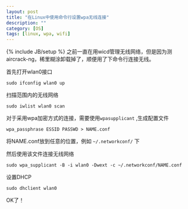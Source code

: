 ```yaml
---
layout: post
title: "在Linux中使用命令行设置wpa无线连接"
description: ""
category: [OS]
tags: [linux, wpa, wifi]
---
```

{% include JB/setup %}
之前一直在用wicd管理无线网络，但是因为测aircrack-ng，稀里糊涂卸载掉了，顺便用了下命令行连接无线。

首先打开wlan0接口

	sudo ifconfig wlan0 up

扫描范围内的无线网络

	sudo iwlist wlan0 scan

对于采用wpa加密方式的连接，需要使用` wpasupplicant ` ,生成配置文件

	wpa_passphrase ESSID PASSWD > NAME.conf

将NAME.conf放到任意的位置，例如 ` ~/.networkconf/ ` 下

然后使用该文件连接无线网络

	sudo wpa_supplicant -B -i wlan0 -Dwext -c ~/.networkconf/NAME.conf

设置DHCP

	sudo dhclient wlan0

OK了！

